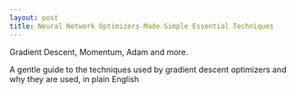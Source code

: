 ```yaml
---
layout: post
title: Neural Network Optimizers Made Simple Essential Techniques
---
```


Gradient Descent, Momentum, Adam and more. 

A gentle guide to the techniques used by gradient descent optimizers and why they are used, in plain English
